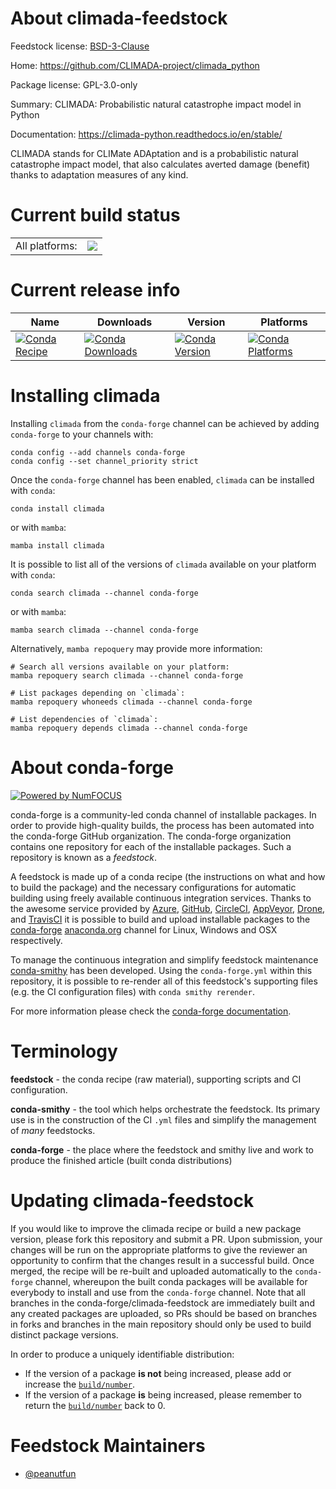 About climada-feedstock
=======================

Feedstock license: [BSD-3-Clause](https://github.com/conda-forge/climada-feedstock/blob/main/LICENSE.txt)

Home: https://github.com/CLIMADA-project/climada_python

Package license: GPL-3.0-only

Summary: CLIMADA: Probabilistic natural catastrophe impact model in Python

Documentation: https://climada-python.readthedocs.io/en/stable/

CLIMADA stands for CLIMate ADAptation and is a probabilistic natural catastrophe
impact model, that also calculates averted damage (benefit) thanks to adaptation
measures of any kind.


Current build status
====================


<table><tr><td>All platforms:</td>
    <td>
      <a href="https://dev.azure.com/conda-forge/feedstock-builds/_build/latest?definitionId=18879&branchName=main">
        <img src="https://dev.azure.com/conda-forge/feedstock-builds/_apis/build/status/climada-feedstock?branchName=main">
      </a>
    </td>
  </tr>
</table>

Current release info
====================

| Name | Downloads | Version | Platforms |
| --- | --- | --- | --- |
| [![Conda Recipe](https://img.shields.io/badge/recipe-climada-green.svg)](https://anaconda.org/conda-forge/climada) | [![Conda Downloads](https://img.shields.io/conda/dn/conda-forge/climada.svg)](https://anaconda.org/conda-forge/climada) | [![Conda Version](https://img.shields.io/conda/vn/conda-forge/climada.svg)](https://anaconda.org/conda-forge/climada) | [![Conda Platforms](https://img.shields.io/conda/pn/conda-forge/climada.svg)](https://anaconda.org/conda-forge/climada) |

Installing climada
==================

Installing `climada` from the `conda-forge` channel can be achieved by adding `conda-forge` to your channels with:

```
conda config --add channels conda-forge
conda config --set channel_priority strict
```

Once the `conda-forge` channel has been enabled, `climada` can be installed with `conda`:

```
conda install climada
```

or with `mamba`:

```
mamba install climada
```

It is possible to list all of the versions of `climada` available on your platform with `conda`:

```
conda search climada --channel conda-forge
```

or with `mamba`:

```
mamba search climada --channel conda-forge
```

Alternatively, `mamba repoquery` may provide more information:

```
# Search all versions available on your platform:
mamba repoquery search climada --channel conda-forge

# List packages depending on `climada`:
mamba repoquery whoneeds climada --channel conda-forge

# List dependencies of `climada`:
mamba repoquery depends climada --channel conda-forge
```


About conda-forge
=================

[![Powered by
NumFOCUS](https://img.shields.io/badge/powered%20by-NumFOCUS-orange.svg?style=flat&colorA=E1523D&colorB=007D8A)](https://numfocus.org)

conda-forge is a community-led conda channel of installable packages.
In order to provide high-quality builds, the process has been automated into the
conda-forge GitHub organization. The conda-forge organization contains one repository
for each of the installable packages. Such a repository is known as a *feedstock*.

A feedstock is made up of a conda recipe (the instructions on what and how to build
the package) and the necessary configurations for automatic building using freely
available continuous integration services. Thanks to the awesome service provided by
[Azure](https://azure.microsoft.com/en-us/services/devops/), [GitHub](https://github.com/),
[CircleCI](https://circleci.com/), [AppVeyor](https://www.appveyor.com/),
[Drone](https://cloud.drone.io/welcome), and [TravisCI](https://travis-ci.com/)
it is possible to build and upload installable packages to the
[conda-forge](https://anaconda.org/conda-forge) [anaconda.org](https://anaconda.org/)
channel for Linux, Windows and OSX respectively.

To manage the continuous integration and simplify feedstock maintenance
[conda-smithy](https://github.com/conda-forge/conda-smithy) has been developed.
Using the ``conda-forge.yml`` within this repository, it is possible to re-render all of
this feedstock's supporting files (e.g. the CI configuration files) with ``conda smithy rerender``.

For more information please check the [conda-forge documentation](https://conda-forge.org/docs/).

Terminology
===========

**feedstock** - the conda recipe (raw material), supporting scripts and CI configuration.

**conda-smithy** - the tool which helps orchestrate the feedstock.
                   Its primary use is in the construction of the CI ``.yml`` files
                   and simplify the management of *many* feedstocks.

**conda-forge** - the place where the feedstock and smithy live and work to
                  produce the finished article (built conda distributions)


Updating climada-feedstock
==========================

If you would like to improve the climada recipe or build a new
package version, please fork this repository and submit a PR. Upon submission,
your changes will be run on the appropriate platforms to give the reviewer an
opportunity to confirm that the changes result in a successful build. Once
merged, the recipe will be re-built and uploaded automatically to the
`conda-forge` channel, whereupon the built conda packages will be available for
everybody to install and use from the `conda-forge` channel.
Note that all branches in the conda-forge/climada-feedstock are
immediately built and any created packages are uploaded, so PRs should be based
on branches in forks and branches in the main repository should only be used to
build distinct package versions.

In order to produce a uniquely identifiable distribution:
 * If the version of a package **is not** being increased, please add or increase
   the [``build/number``](https://docs.conda.io/projects/conda-build/en/latest/resources/define-metadata.html#build-number-and-string).
 * If the version of a package **is** being increased, please remember to return
   the [``build/number``](https://docs.conda.io/projects/conda-build/en/latest/resources/define-metadata.html#build-number-and-string)
   back to 0.

Feedstock Maintainers
=====================

* [@peanutfun](https://github.com/peanutfun/)

